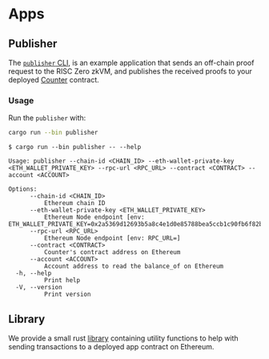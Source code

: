 # Apps

## Publisher

The [`publisher` CLI][publisher], is an example application that sends an off-chain proof request to the RISC Zero zkVM, and publishes the received proofs to your deployed [Counter] contract.

### Usage

Run the `publisher` with:

```sh
cargo run --bin publisher
```

```text
$ cargo run --bin publisher -- --help

Usage: publisher --chain-id <CHAIN_ID> --eth-wallet-private-key <ETH_WALLET_PRIVATE_KEY> --rpc-url <RPC_URL> --contract <CONTRACT> --account <ACCOUNT>

Options:
      --chain-id <CHAIN_ID>
          Ethereum chain ID
      --eth-wallet-private-key <ETH_WALLET_PRIVATE_KEY>
          Ethereum Node endpoint [env: ETH_WALLET_PRIVATE_KEY=0x2a5369d12693b5a8c4e1d0e85788bea5ccb1c90fb6f82bb33a25a216e6cce071]
      --rpc-url <RPC_URL>
          Ethereum Node endpoint [env: RPC_URL=]
      --contract <CONTRACT>
          Counter's contract address on Ethereum
      --account <ACCOUNT>
          Account address to read the balance_of on Ethereum
  -h, --help
          Print help
  -V, --version
          Print version
```

## Library

We provide a small rust [library] containing utility functions to help with sending 
transactions to a deployed app contract on Ethereum.

[publisher]: ./src/bin/publisher.rs
[library]: ./src/lib.rs
[Counter]: ../contracts/Counter.sol
